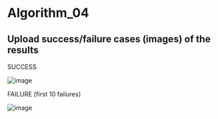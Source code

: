 # Algorithm_04

## Upload success/failure cases (images) of the results

SUCCESS 

![image](https://user-images.githubusercontent.com/80568500/173238751-63d4bbcb-cfa5-495f-9c1e-e155ecf6c206.png)

FAILURE (first 10 failures)

![image](https://user-images.githubusercontent.com/80568500/173238801-f206567e-7ff2-4140-be56-04f69ed7fe68.png)
